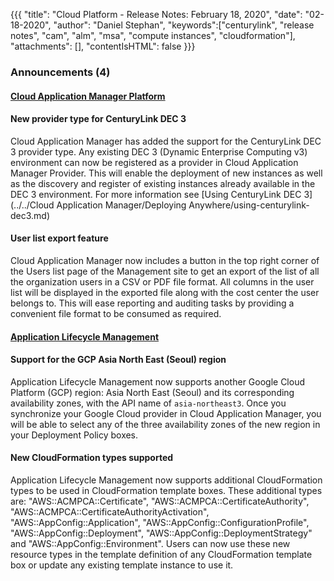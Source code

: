 {{{
"title": "Cloud Platform - Release Notes: February 18, 2020",
"date": "02-18-2020",
"author": "Daniel Stephan",
"keywords":["centurylink", "release notes", "cam", "alm", "msa", "compute instances", "cloudformation"],
"attachments": [],
"contentIsHTML": false
}}}

### Announcements (4)

#### [Cloud Application Manager Platform](https://www.ctl.io/cloud-application-manager/)

#### New provider type for CenturyLink DEC 3

Cloud Application Manager has added the support for the CenturyLink DEC 3 provider type. Any existing DEC 3 (Dynamic Enterprise Computing v3) environment can now be registered as a provider in Cloud Application Manager Provider. This will enable the deployment of new instances as well as the discovery and register of existing instances already available in the DEC 3 environment. For more information see [Using CenturyLink DEC 3](../../Cloud Application Manager/Deploying Anywhere/using-centurylink-dec3.md)

#### User list export feature

Cloud Application Manager now includes a button in the top right corner of the Users list page of the Management site to get an export of the list of all the organization users in a CSV or PDF file format. All columns in the user list will be displayed in the exported file along with the cost center the user belongs to. This will ease reporting and auditing tasks by providing a convenient file format to be consumed as required.

#### [Application Lifecycle Management](https://www.ctl.io/cloud-application-manager/application-lifecycle-management/)

#### Support for the GCP Asia North East (Seoul) region

Application Lifecycle Management now supports another Google Cloud Platform (GCP) region: Asia North East (Seoul) and its corresponding availability zones, with the API name of `asia-northeast3`. Once you synchronize your Google Cloud provider in Cloud Application Manager, you will be able to select any of the three availability zones of the new region in your Deployment Policy boxes.

#### New CloudFormation types supported

Application Lifecycle Management now supports additional CloudFormation types to be used in CloudFormation template boxes. These additional types are: "AWS::ACMPCA::Certificate", "AWS::ACMPCA::CertificateAuthority", "AWS::ACMPCA::CertificateAuthorityActivation", "AWS::AppConfig::Application", "AWS::AppConfig::ConfigurationProfile", "AWS::AppConfig::Deployment", "AWS::AppConfig::DeploymentStrategy" and "AWS::AppConfig::Environment". Users can now use these new resource types in the template definition of any CloudFormation template box or update any existing template instance to use it.
